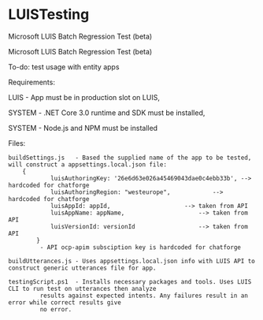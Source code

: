 # LUISTesting
Microsoft LUIS Batch Regression Test (beta)

Microsoft LUIS Batch Regression Test (beta)

To-do: test usage with entity apps

Requirements:

LUIS	- App must be in production slot on LUIS,

SYSTEM	- .NET Core 3.0 runtime and SDK must be installed,

SYSTEM	- Node.js and NPM must be installed

Files:

    buildSettings.js   - Based the supplied name of the app to be tested, will construct a appsettings.local.json file:
		{
        		luisAuthoringKey: '26e6d63e026a45469043dae0c4ebb33b', --> hardcoded for chatforge
        		luisAuthoringRegion: "westeurope",		      --> hardcoded for chatforge
        		luisAppId: appId,				      --> taken from API
        		luisAppName: appName,				      --> taken from API
        		luisVersionId: versionId			      --> taken from API
    		}
			 - API ocp-apim subsciption key is hardcoded for chatforge

    buildUtterances.js - Uses appsettings.local.json info with LUIS API to construct generic utterances file for app.

    testingScript.ps1  - Installs necessary packages and tools. Uses LUIS CLI to run test on utterances then analyze 
			 results against expected intents. Any failures result in an error while correct results give
			 no error.  
			   
